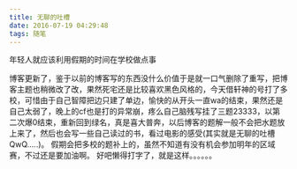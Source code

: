 ```yaml
---
title: 无聊的吐槽
date: 2016-07-19 04:29:48
tags: 随笔
---
```


年轻人就应该利用假期的时间在学校做点事

<!--more-->
   博客更新了，鉴于以前的博客写的东西没什么价值于是就一口气删除了重写，把博客主题也稍微改了改，果然死宅还是比较喜欢黑色风格的，今天借轩神的号打了多校，可惜由于自己智障把边只建了单边，愉快的从开头一直wa的结束，果然还是自己太弱了，晚上的cf也是打的异常崩，疼么自己脑残写挂了三题23333，以第二次爆0结束，重新回到绿名，真是喜大普奔，以后博客的题解一般不会把水题放上来了，然后也会写一些自己读过的书，看过电影的感受(其实就是无聊的吐槽QwQ.....)。
	假期会把多校的题补上的，虽然不知道有没有机会参加明年的区域赛，不过还是要加油啊。
	好吧懒得打字了，就是这样。。。。。。
